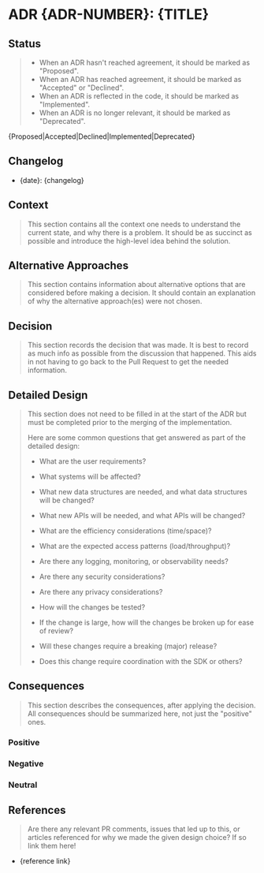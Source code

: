# ADR {ADR-NUMBER}: {TITLE}

## Status

> - When an ADR hasn't reached agreement, it should be marked as "Proposed".
> - When an ADR has reached agreement, it should be marked as "Accepted" or "Declined".
> - When an ADR is reflected in the code, it should be marked as "Implemented".
> - When an ADR is no longer relevant, it should be marked as "Deprecated".

{Proposed|Accepted|Declined|Implemented|Deprecated}

## Changelog

- {date}: {changelog}

## Context

> This section contains all the context one needs to understand the current state, and why there is a problem. It should be as succinct as possible and introduce the high-level idea behind the solution.

## Alternative Approaches

> This section contains information about alternative options that are considered before making a decision. It should contain an explanation of why the alternative approach(es) were not chosen.

## Decision

> This section records the decision that was made.
> It is best to record as much info as possible from the discussion that happened. This aids in not having to go back to the Pull Request to get the needed information.

## Detailed Design

> This section does not need to be filled in at the start of the ADR but must be completed prior to the merging of the implementation.
>
> Here are some common questions that get answered as part of the detailed design:
>
> - What are the user requirements?
>
> - What systems will be affected?
>
> - What new data structures are needed, and what data structures will be changed?
>
> - What new APIs will be needed, and what APIs will be changed?
>
> - What are the efficiency considerations (time/space)?
>
> - What are the expected access patterns (load/throughput)?
>
> - Are there any logging, monitoring, or observability needs?
>
> - Are there any security considerations?
>
> - Are there any privacy considerations?
>
> - How will the changes be tested?
>
> - If the change is large, how will the changes be broken up for ease of review?
>
> - Will these changes require a breaking (major) release?
>
> - Does this change require coordination with the SDK or others?

## Consequences

> This section describes the consequences, after applying the decision. All consequences should be summarized here, not just the "positive" ones.

### Positive

### Negative

### Neutral

## References

> Are there any relevant PR comments, issues that led up to this, or articles referenced for why we made the given design choice? If so link them here!

- {reference link}
